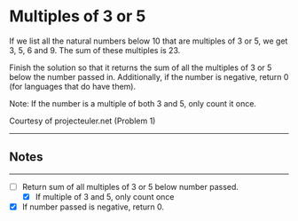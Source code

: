 # Multiples of 3 or 5

If we list all the natural numbers below 10 that are multiples of 3 or 5, we get 3, 5, 6 and 9. The sum of these multiples is 23.

Finish the solution so that it returns the sum of all the multiples of 3 or 5 below the number passed in. Additionally, if the number is negative, return 0 (for languages that do have them).

Note: If the number is a multiple of both 3 and 5, only count it once.

Courtesy of projecteuler.net (Problem 1)

---
## Notes
---

- [ ] Return sum of all multiples of 3 or 5 below number passed. 
  - [x] If multiple of 3 and 5, only count once

- [x] If number passed is negative, return 0.